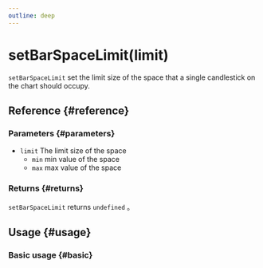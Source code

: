 ```yaml
---
outline: deep
---
```


# setBarSpaceLimit(limit)
`setBarSpaceLimit` set the limit size of the space that a single candlestick on the chart should occupy.

## Reference {#reference}
<!--@include: @/@views/api/references/instance/setBarSpaceLimit.md-->

### Parameters {#parameters}
- `limit` The limit size of the space 
  - `min` min value of the space 
  - `max` max value of the space 

### Returns {#returns}
`setBarSpaceLimit` returns `undefined` 。

## Usage {#usage}
<script setup>
import setBarSpaceLimit from '../../../@views/api/samples/setBarSpaceLimit/index.vue'
</script>

### Basic usage {#basic}
<setBarSpaceLimit/>
